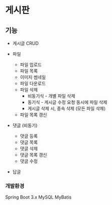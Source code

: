 # 게시판 

## 기능
- 게시글 CRUD
- 파일 
    - 파일 업로드
    - 파일 목록
    - 이미지 썸네일
    - 파일 다운로드
    - 파일 삭제
        - 비동기식  - 개별 파일  삭제
        - 동기식    - 게시글 수정 요청 동시에 파일 삭제
        * 게시글 삭제 시, 종속 삭제 (모든 파일 삭제)
    - 파일 목록 갱신

- 댓글 (비동기)
    - 댓글 등록
    - 댓글 목록
    - 댓글 삭제
    - 댓글 목록 갱신
    - 댓글 수정

- 답글


### 개발환경
Spring Boot 3.x
MySQL
MyBatis 